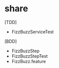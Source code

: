 # share

[TDD]


 * FizzBuzzServiceTest

[BDD]

 * FizzBuzzStep
 * FizzBuzzStepTest
 * FizzBuzz.feature

